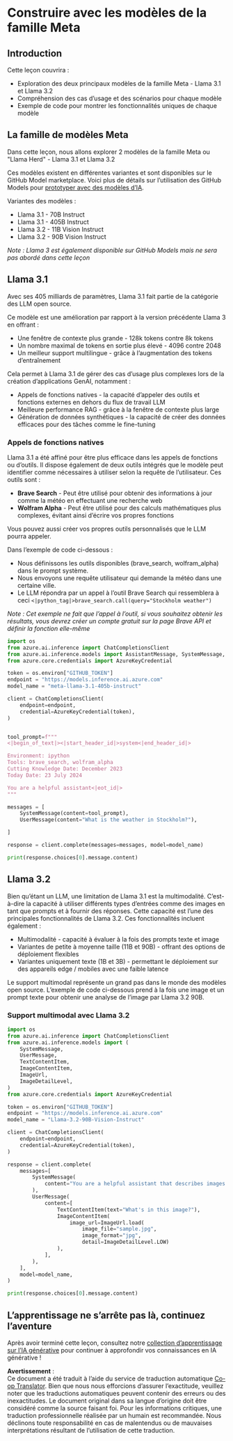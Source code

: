 <!--
CO_OP_TRANSLATOR_METADATA:
{
  "original_hash": "4c2a0b0c738b649ef049fb99a23be661",
  "translation_date": "2025-07-09T19:05:32+00:00",
  "source_file": "21-meta/README.md",
  "language_code": "fr"
}
-->
# Construire avec les modèles de la famille Meta

## Introduction

Cette leçon couvrira :

- Exploration des deux principaux modèles de la famille Meta - Llama 3.1 et Llama 3.2  
- Compréhension des cas d’usage et des scénarios pour chaque modèle  
- Exemple de code pour montrer les fonctionnalités uniques de chaque modèle  

## La famille de modèles Meta

Dans cette leçon, nous allons explorer 2 modèles de la famille Meta ou "Llama Herd" - Llama 3.1 et Llama 3.2

Ces modèles existent en différentes variantes et sont disponibles sur le GitHub Model marketplace. Voici plus de détails sur l’utilisation des GitHub Models pour [prototyper avec des modèles d’IA](https://docs.github.com/en/github-models/prototyping-with-ai-models?WT.mc_id=academic-105485-koreyst).

Variantes des modèles :  
- Llama 3.1 - 70B Instruct  
- Llama 3.1 - 405B Instruct  
- Llama 3.2 - 11B Vision Instruct  
- Llama 3.2 - 90B Vision Instruct  

*Note : Llama 3 est également disponible sur GitHub Models mais ne sera pas abordé dans cette leçon*

## Llama 3.1

Avec ses 405 milliards de paramètres, Llama 3.1 fait partie de la catégorie des LLM open source.

Ce modèle est une amélioration par rapport à la version précédente Llama 3 en offrant :

- Une fenêtre de contexte plus grande - 128k tokens contre 8k tokens  
- Un nombre maximal de tokens en sortie plus élevé - 4096 contre 2048  
- Un meilleur support multilingue - grâce à l’augmentation des tokens d’entraînement  

Cela permet à Llama 3.1 de gérer des cas d’usage plus complexes lors de la création d’applications GenAI, notamment :  
- Appels de fonctions natives - la capacité d’appeler des outils et fonctions externes en dehors du flux de travail LLM  
- Meilleure performance RAG - grâce à la fenêtre de contexte plus large  
- Génération de données synthétiques - la capacité de créer des données efficaces pour des tâches comme le fine-tuning  

### Appels de fonctions natives

Llama 3.1 a été affiné pour être plus efficace dans les appels de fonctions ou d’outils. Il dispose également de deux outils intégrés que le modèle peut identifier comme nécessaires à utiliser selon la requête de l’utilisateur. Ces outils sont :

- **Brave Search** - Peut être utilisé pour obtenir des informations à jour comme la météo en effectuant une recherche web  
- **Wolfram Alpha** - Peut être utilisé pour des calculs mathématiques plus complexes, évitant ainsi d’écrire vos propres fonctions  

Vous pouvez aussi créer vos propres outils personnalisés que le LLM pourra appeler.

Dans l’exemple de code ci-dessous :

- Nous définissons les outils disponibles (brave_search, wolfram_alpha) dans le prompt système.  
- Nous envoyons une requête utilisateur qui demande la météo dans une certaine ville.  
- Le LLM répondra par un appel à l’outil Brave Search qui ressemblera à ceci `<|python_tag|>brave_search.call(query="Stockholm weather")`

*Note : Cet exemple ne fait que l’appel à l’outil, si vous souhaitez obtenir les résultats, vous devrez créer un compte gratuit sur la page Brave API et définir la fonction elle-même*

```python 
import os
from azure.ai.inference import ChatCompletionsClient
from azure.ai.inference.models import AssistantMessage, SystemMessage, UserMessage
from azure.core.credentials import AzureKeyCredential

token = os.environ["GITHUB_TOKEN"]
endpoint = "https://models.inference.ai.azure.com"
model_name = "meta-llama-3.1-405b-instruct"

client = ChatCompletionsClient(
    endpoint=endpoint,
    credential=AzureKeyCredential(token),
)


tool_prompt=f"""
<|begin_of_text|><|start_header_id|>system<|end_header_id|>

Environment: ipython
Tools: brave_search, wolfram_alpha
Cutting Knowledge Date: December 2023
Today Date: 23 July 2024

You are a helpful assistant<|eot_id|>
"""

messages = [
    SystemMessage(content=tool_prompt),
    UserMessage(content="What is the weather in Stockholm?"),

]

response = client.complete(messages=messages, model=model_name)

print(response.choices[0].message.content)
```

## Llama 3.2

Bien qu’étant un LLM, une limitation de Llama 3.1 est la multimodalité. C’est-à-dire la capacité à utiliser différents types d’entrées comme des images en tant que prompts et à fournir des réponses. Cette capacité est l’une des principales fonctionnalités de Llama 3.2. Ces fonctionnalités incluent également :

- Multimodalité - capacité à évaluer à la fois des prompts texte et image  
- Variantes de petite à moyenne taille (11B et 90B) - offrant des options de déploiement flexibles  
- Variantes uniquement texte (1B et 3B) - permettant le déploiement sur des appareils edge / mobiles avec une faible latence  

Le support multimodal représente un grand pas dans le monde des modèles open source. L’exemple de code ci-dessous prend à la fois une image et un prompt texte pour obtenir une analyse de l’image par Llama 3.2 90B.

### Support multimodal avec Llama 3.2

```python 
import os
from azure.ai.inference import ChatCompletionsClient
from azure.ai.inference.models import (
    SystemMessage,
    UserMessage,
    TextContentItem,
    ImageContentItem,
    ImageUrl,
    ImageDetailLevel,
)
from azure.core.credentials import AzureKeyCredential

token = os.environ["GITHUB_TOKEN"]
endpoint = "https://models.inference.ai.azure.com"
model_name = "Llama-3.2-90B-Vision-Instruct"

client = ChatCompletionsClient(
    endpoint=endpoint,
    credential=AzureKeyCredential(token),
)

response = client.complete(
    messages=[
        SystemMessage(
            content="You are a helpful assistant that describes images in details."
        ),
        UserMessage(
            content=[
                TextContentItem(text="What's in this image?"),
                ImageContentItem(
                    image_url=ImageUrl.load(
                        image_file="sample.jpg",
                        image_format="jpg",
                        detail=ImageDetailLevel.LOW)
                ),
            ],
        ),
    ],
    model=model_name,
)

print(response.choices[0].message.content)
```

## L’apprentissage ne s’arrête pas là, continuez l’aventure

Après avoir terminé cette leçon, consultez notre [collection d’apprentissage sur l’IA générative](https://aka.ms/genai-collection?WT.mc_id=academic-105485-koreyst) pour continuer à approfondir vos connaissances en IA générative !

**Avertissement** :  
Ce document a été traduit à l’aide du service de traduction automatique [Co-op Translator](https://github.com/Azure/co-op-translator). Bien que nous nous efforcions d’assurer l’exactitude, veuillez noter que les traductions automatiques peuvent contenir des erreurs ou des inexactitudes. Le document original dans sa langue d’origine doit être considéré comme la source faisant foi. Pour les informations critiques, une traduction professionnelle réalisée par un humain est recommandée. Nous déclinons toute responsabilité en cas de malentendus ou de mauvaises interprétations résultant de l’utilisation de cette traduction.
